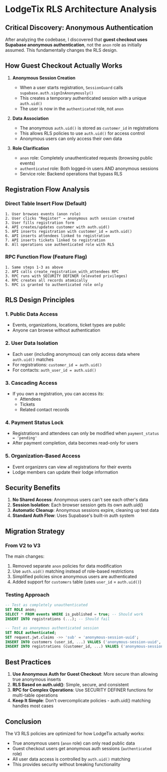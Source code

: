 # LodgeTix RLS Architecture Analysis

## Critical Discovery: Anonymous Authentication

After analyzing the codebase, I discovered that **guest checkout uses Supabase anonymous authentication**, not the `anon` role as initially assumed. This fundamentally changes the RLS design.

## How Guest Checkout Actually Works

1. **Anonymous Session Creation**
   - When a user starts registration, `SessionGuard` calls `supabase.auth.signInAnonymously()`
   - This creates a temporary authenticated session with a unique `auth.uid()`
   - The user is now in the `authenticated` role, not `anon`

2. **Data Association**
   - The anonymous `auth.uid()` is stored as `customer_id` in registrations
   - This allows RLS policies to use `auth.uid()` for access control
   - Anonymous users can only access their own data

3. **Role Clarification**
   - `anon` role: Completely unauthenticated requests (browsing public events)
   - `authenticated` role: Both logged-in users AND anonymous sessions
   - Service role: Backend operations that bypass RLS

## Registration Flow Analysis

### Direct Table Insert Flow (Default)
```
1. User browses events (anon role)
2. User clicks "Register" → anonymous auth session created
3. User fills registration form
4. API creates/updates customer with auth.uid()
5. API inserts registration with customer_id = auth.uid()
6. API inserts attendees linked to registration
7. API inserts tickets linked to registration
8. All operations use authenticated role with RLS
```

### RPC Function Flow (Feature Flag)
```
1. Same steps 1-3 as above
2. API calls create_registration_with_attendees RPC
3. RPC runs with SECURITY DEFINER (elevated privileges)
4. RPC creates all records atomically
5. RPC is granted to authenticated role only
```

## RLS Design Principles

### 1. Public Data Access
- Events, organizations, locations, ticket types are public
- Anyone can browse without authentication

### 2. User Data Isolation
- Each user (including anonymous) can only access data where `auth.uid()` matches
- For registrations: `customer_id = auth.uid()`
- For contacts: `auth_user_id = auth.uid()`

### 3. Cascading Access
- If you own a registration, you can access its:
  - Attendees
  - Tickets
  - Related contact records

### 4. Payment Status Lock
- Registrations and attendees can only be modified when `payment_status = 'pending'`
- After payment completion, data becomes read-only for users

### 5. Organization-Based Access
- Event organizers can view all registrations for their events
- Lodge members can update their lodge information

## Security Benefits

1. **No Shared Access**: Anonymous users can't see each other's data
2. **Session Isolation**: Each browser session gets its own auth.uid()
3. **Automatic Cleanup**: Anonymous sessions expire, cleaning up test data
4. **Standard Auth Flow**: Uses Supabase's built-in auth system

## Migration Strategy

### From V2 to V3
The main changes:
1. Removed separate `anon` policies for data modification
2. Use `auth.uid()` matching instead of role-based restrictions
3. Simplified policies since anonymous users are authenticated
4. Added support for `customers` table (uses `user_id` = `auth.uid()`)

### Testing Approach
```sql
-- Test as completely unauthenticated
SET ROLE anon;
SELECT * FROM events WHERE is_published = true; -- Should work
INSERT INTO registrations (...); -- Should fail

-- Test as anonymous authenticated session
SET ROLE authenticated;
SET request.jwt.claims ->> 'sub' = 'anonymous-session-uuid';
INSERT INTO customers (user_id, ...) VALUES ('anonymous-session-uuid', ...); -- Should work
INSERT INTO registrations (customer_id, ...) VALUES ('anonymous-session-uuid', ...); -- Should work
```

## Best Practices

1. **Use Anonymous Auth for Guest Checkout**: More secure than allowing true anonymous inserts
2. **RLS Based on auth.uid()**: Simple, secure, and consistent
3. **RPC for Complex Operations**: Use SECURITY DEFINER functions for multi-table operations
4. **Keep It Simple**: Don't overcomplicate policies - auth.uid() matching handles most cases

## Conclusion

The V3 RLS policies are optimized for how LodgeTix actually works:
- True anonymous users (`anon` role) can only read public data
- Guest checkout users get anonymous auth sessions (`authenticated` role)
- All user data access is controlled by `auth.uid()` matching
- This provides security without breaking functionality